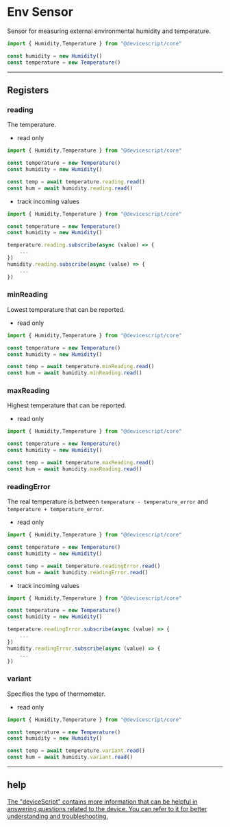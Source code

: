 # Env Sensor

Sensor for measuring external environmental humidity and temperature.

```typescript
import { Humidity,Temperature } from "@devicescript/core"

const humidity = new Humidity()
const temperature = new Temperature()
```

---

## Registers

### reading

The temperature.

* read only

```typeScript
import { Humidity,Temperature } from "@devicescript/core"

const temperature = new Temperature()
const humidity = new Humidity()

const temp = await temperature.reading.read()
const hum = await humidity.reading.read()
```

* track incoming values

```typescript
import { Humidity,Temperature } from "@devicescript/core"

const temperature = new Temperature()
const humidity = new Humidity()

temperature.reading.subscribe(async (value) => {
    ...
})
humidity.reading.subscribe(async (value) => {
    ...
})
```

### minReading

Lowest temperature that can be reported.

* read only

```typeScript
import { Humidity,Temperature } from "@devicescript/core"

const temperature = new Temperature()
const humidity = new Humidity()

const temp = await temperature.minReading.read()
const hum = await humidity.minReading.read()
```

### maxReading

Highest temperature that can be reported.

* read only

```typeScript
import { Humidity,Temperature } from "@devicescript/core"

const temperature = new Temperature()
const humidity = new Humidity()

const temp = await temperature.maxReading.read()
const hum = await humidity.maxReading.read()
```

### readingError

The real temperature is between `temperature - temperature_error` and `temperature + temperature_error`.

* read only

```typeScript
import { Humidity,Temperature } from "@devicescript/core"

const temperature = new Temperature()
const humidity = new Humidity()

const temp = await temperature.readingError.read()
const hum = await humidity.readingError.read()
```

* track incoming values

```typescript
import { Humidity,Temperature } from "@devicescript/core"

const temperature = new Temperature()
const humidity = new Humidity()

temperature.readingError.subscribe(async (value) => {
    ...
})
humidity.readingError.subscribe(async (value) => {
    ...
})
```

### variant

Specifies the type of thermometer.

* read only

```typeScript
import { Humidity,Temperature } from "@devicescript/core"

const temperature = new Temperature()
const humidity = new Humidity()

const temp = await temperature.variant.read()
const hum = await humidity.variant.read()
```

---

## help

[The &#34;deviceScript&#34; contains more information that can be helpful in answering questions related to the device. You can refer to it for better understanding and troubleshooting.](https://microsoft.github.io/devicescript/)
